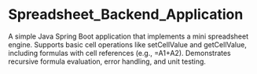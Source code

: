# Spreadsheet_Backend_Application
A simple Java Spring Boot application that implements a mini spreadsheet engine.   Supports basic cell operations like setCellValue and getCellValue, including formulas with cell references (e.g., =A1+A2).   Demonstrates recursive formula evaluation, error handling, and unit testing.
